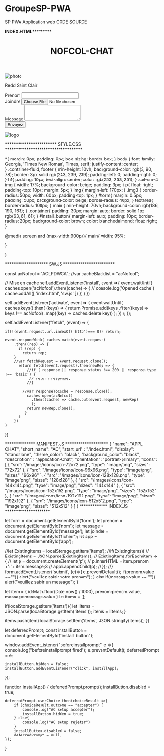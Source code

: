 # GroupeSP-PWA
SP PWA Application web
CODE SOURCE

**********************INDEX.HTML*******************************
<!DOCTYPE html>
<html lang="en">
<head>
    <meta charset="UTF-8">
    <meta http-equiv="X-UA-Compatible" content="IE=edge">
    <meta name="viewport" content="width=device-width, initial-scale=1.0">
    <link href="https://cdn.jsdelivr.net/npm/bootstrap@5.2.3/dist/css/bootstrap.min.css" rel="stylesheet" integrity="sha384-rbsA2VBKQhggwzxH7pPCaAqO46MgnOM80zW1RWuH61DGLwZJEdK2Kadq2F9CUG65" crossorigin="anonymous">
    <link rel="stylesheet" href="css/bootstrap.min.css">
    <link rel="stylesheet" href="css/style.css">
    <Link rel="manifest" href="js/manifest.json">
    <title>Appli Chat </title>
    <link name="theme-color" content=white"">
    <link rel="shortcut icon" href="/images/icons/icon-128x128.png">
</head>
<body>
<div class="container-fluid">
    <header>
            <h1> NOFCOL-CHAT </h1>
            <button id="install_button" hidden>Load AC</button>
    </header>   
</div>
<main class="container">
  <div class="app"></div>
  <div class="rows">
   <div class="col-sm-4"> 
    <img src="images/profil.png" alt="photo" class="rounded-circle" class="img2">
    <p class="nomuser"> Redd Saint Clair </p>
  </div>
 <form id="form">
<div class="col-sm-8">
    <div class="mb-3">
        <label for="nom" class="form-label">Prenom</label>
        <input type="text" name="nom" class="form-control" id="nom">
      </div>
      <div class="mb-3 has-error">
        <label for="fichier" class="form-label">Joindre</label>
        <input class="form-control" type="file" id="fichier">
      </div>
      <div class="mb-3 has-error">
        <label for="message" class="form-label">Message</label>
        <textarea class="form-control" id="message" rows="3"></textarea>
      </div>
</div>
<button type="submit" class="btn btn-primary">Envoyez</button>
</form>
</div>
</div>
</div>      
</main>
<footer>
<img src="/images/nofcolnum.jpg" alt="logo" class="img3">
</footer>
<script> 

  if("serviceWorker" in navigator) {
  navigator.serviceWorker.register('sw.js');
}
if(window.Notification && window.Notification !== 'denied'){
    Notification.requestPermission(perm =>{
      if(perm === 'granted'){
          const notif = new Notification ('my firt notification');
      } else { 
        consol.log('No reception?')
      }
    })
  }
</script>
<script src="sw.js"></script>
<script src="./js/index.js" defer></script>
<script src="https://cdn.jsdelivr.net/npm/bootstrap@5.0.2/dist/js/bootstrap.bundle.min.js" integrity="sha384-MrcW6ZMFYlzcLA8Nl+NtUVF0sA7MsXsP1UyJoMp4YLEuNSfAP+JcXn/tWtIaxVXM" crossorigin="anonymous"></script> 
</body>
</html>


************************ STYLE.CSS ************************************

*{
    margin: 0px;
    padding: 0px;
    box-sizing: border-box;
}
body
{
    font-family: Georgia, 'Times New Roman', Times, serif;
    justify-content: center;  
}
.container-fluid, footer
{
    min-height: 10vh;
    background-color: rgb(3, 90, 78);
    border: 3px solid rgb(243, 239, 239);
    padding-left: 0;
    padding-right: 0;
}
h1{
    padding: 10px;
    text-align: center; 
    color: rgb(253, 253, 251); 
}
.col-sm-4 img
{
    width: 17%;
    background-color: beige;
    padding: 3px;
}
p{
    float: right;
    padding-top: 10px;
    margin: 5px;
}
img
{
margin-left: 170px;
}
.img3
{
border-radius: 50px;
width: 60px;
padding-top: 1px;
}
#form{
margin: 0.5px;
padding: 50px;
background-color: beige;
border-radius: 40px;
}
textarea{
    border-radius: 100px;
}
main
{
    min-height: 70vh;
    background-color: rgb(186, 190, 163);
}
.container{
 padding:  30px;
 margin: auto;
 border: solid 1px rgb(63, 61, 61);
}
#install_button{
    margin-left: auto;
    padding: 10px;
    border-radius: 20px;
    background-color: brown;
    color: blanchedalmond;
    float: right;
}

@media screen and (max-width:900px){
main{
    width: 95%;

}

}

******************** SW.JS  ************************

const acNofcol = "ACLPDWCA";
//var cacheBlacklist = "acNofcol"; 

 // Mise en cache
self.addEventListener('install', event =>{
   event.waitUntil(
    caches.open('acNofcol').then((cache) => {
       // console.log('Opened cache')
         cache.addAll([
            'index.html',
            'sw.js'
        ])
    })
   )
})

self.addEventListener('activate', event => {
    event.waitUntil(
      caches.keys().then( (keys) => {
        return Promise.add(keys
            .filter((keys) => keys !== acNofcol)
            .map((key)  => caches.delete(key))
             );
          })
        );
      });

self.addEventListener("fetch", (event) => { 

    if(!(event.request.url.indexOf('http')=== 0)) return;

    event.respondWith( caches.match(event.request)
        .then((rep) => {
          if (rep) {
            return rep;
        }
        //var fetchRequest = event.request.clone();
          return fetch(event.request).then(newRep => {
              //if (!response || response.status !== 200 || response.type !== 'basic') {
               // return response;
              //}
             
            //var responseToCache = response.clone();
              caches.open(acNofcol)
                .then((cache) => cache.put(event.request, newRep)
                );
              return newRep.clone();           
             }
          )
        })
    )
  })
  
************** MANIFEST.JS ********************
{
    "name": "APPLI CHAT",
    "short_name": "AC",
    "start_url" : "/index.html",
    "display": "standalone",
    "theme_color": "black",
    "background_color": "black",
    "description" : "application-Chat",
    "orientation": "portrait-primary",
    "icons": [
      {
        "src": "/images/icons/icon-72x72.png",
        "type": "image/png",
        "sizes": "72x72"
      },
      {
        "src": "/images/icons/icon-96x96.png",
        "type": "image/png",
        "sizes": "96x96"
      },
      {
        "src": "/images/icons/icon-128x128.png",
        "type": "image/png",
        "sizes": "128x128"
      },
      {
        "src": "/images/icons/icon-144x144.png",
        "type": "image/png",
        "sizes": "144x144"
      },
      {
        "src": "/images/icons/icon-152x152.png",
        "type": "image/png",
        "sizes": "152x152"
      },
      {
        "src": "/images/icons/icon-192x192.png",
        "type": "image/png",
        "sizes": "192x192"
      },
      {
        "src": "/images/icons/icon-512x512.png",
        "type": "image/png",
        "sizes": "512x512"
      }
    ] 
  }
************* INDEX.JS *********************

let form = document.getElementById('form');
let prenom = document.getElementById('nom');
let message = document.getElementById('message');
let joindre = document.getElementById('fichier');
let app = document.getElementById('app');


//let ExistingItems = localStorage.getItem('items');
//if(ExistingItems){
//  ExistingItems = JSON.parse(ExistingItems);
//    ExistingItems.forEach(item => {
//      let p = document.createElement('p');
//    p.innerHTML = item.prenom +':'+ item.message;3
//       appli.appendChild(p);
//    });
//}
form.addEventListener('submit', (e)=>{
    e.preventDefault();
if(prenom.value ==""){
    alert("veuillez saisir votre prenom");
}
else if(message.value == ""){
    alert("veuillez saisir un message");
}

let item = {
    id:Math.floor(Date.now() / 1000),
    prenom:prenom.value, 
    message:message.value
}
let items = [];

if(localStorage.getItem('items')){
    let lItems = JSON.parse(localStorage.getItem('items'));
    items = lItems;
}

items.push(item)
localStorage.setItem('items', JSON.stringify(items)); 
})

let deferredPrompt;
const installButton = document.getElementById("install_button");

window.addEventListener("beforeinstallprompt", e =>{
    console.log("beforeinstallprompt fired"); 
    e.preventDefault();
    deferredPrompt = e;

    installButton.hidden = false;
    installButton.addEventListener("click", installApp);
});

function installApp() {
    deferredPrompt.prompt();
    installButton.disabled = true; 

    deferredPrompt.userChoice.then(choiceResult =>{
        if (choiceResult.outcome == "accepter") {
            console.log("AC setup accepter");
            installButton.hidden = true;
        } else{
            console.log("AC setup rejeter")
        }
        installButton.disabled = false;
        deferredPrompt = null;
    });
}
